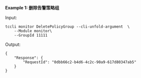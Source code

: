 **Example 1: 删除告警策略组**



Input: 

```
tccli monitor DeletePolicyGroup --cli-unfold-argument  \
    --Module monitor\
    --GroupId 11111
```

Output: 
```
{
    "Response": {
        "RequestId": "0dbb66c2-b4d6-4c2c-90a9-617d80347ab5"
    }
}
```

